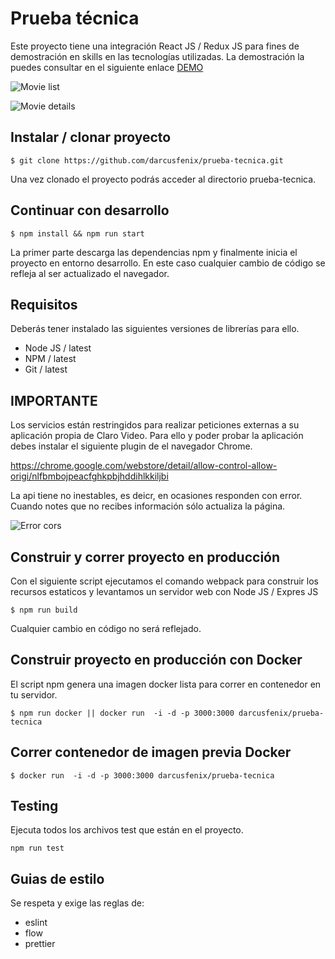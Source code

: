 

# Prueba técnica

Este proyecto tiene una integración React JS / Redux JS para fines de demostración en skills en las tecnologías utilizadas.
La demostración la puedes consultar en el siguiente enlace [DEMO](http://prueba.crisostomo.soy)

![Movie list](https://www.dropbox.com/s/xepwyt21zy4gul4/movies.png?raw=1 "Movie list")

![Movie details](https://www.dropbox.com/s/hrel12tkg5jn39w/movie-details.png?raw=1 "Movie details")

## Instalar / clonar proyecto


```shell
$ git clone https://github.com/darcusfenix/prueba-tecnica.git
```

Una vez clonado el proyecto podrás acceder al directorio prueba-tecnica.

## Continuar con desarrollo


```shell
$ npm install && npm run start
```

La primer parte descarga las dependencias npm y finalmente inicia el proyecto en entorno desarrollo. 
En este caso cualquier cambio de código se refleja al ser actualizado el navegador.

## Requisitos

Deberás tener instalado las siguientes versiones de librerías para ello.

* Node JS / latest
* NPM / latest
* Git / latest


## IMPORTANTE

Los servicios están restringidos para realizar peticiones externas a su aplicación propia de Claro Video.
Para ello y poder probar la aplicación debes instalar el siguiente plugin de el navegador Chrome.

https://chrome.google.com/webstore/detail/allow-control-allow-origi/nlfbmbojpeacfghkpbjhddihlkkiljbi

La api tiene no inestables, es deicr, en ocasiones responden con error. Cuando notes que no recibes información sólo actualiza la página.

![Error cors](https://www.dropbox.com/s/gwg0n541bd7nyc8/cors.png?raw=1 "Error cors")

## Construir y correr proyecto en producción

Con el siguiente script ejecutamos el comando webpack para construir los recursos estaticos y levantamos un servidor web con Node JS / Expres JS
```shell
$ npm run build
```

Cualquier cambio en código no será reflejado.

## Construir proyecto en producción con Docker

El script npm genera una imagen docker lista para correr en contenedor en tu servidor.

```shell
$ npm run docker || docker run  -i -d -p 3000:3000 darcusfenix/prueba-tecnica
```

## Correr contenedor de imagen previa Docker

```shell
$ docker run  -i -d -p 3000:3000 darcusfenix/prueba-tecnica
```

## Testing

Ejecuta todos los archivos test que están en el proyecto.

```shell
npm run test
```

## Guias de estilo

Se respeta y exige las reglas de:

* eslint
* flow
* prettier
